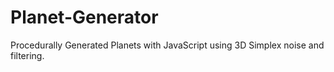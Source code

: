 # Planet-Generator
Procedurally Generated Planets with JavaScript using 3D Simplex noise and filtering.
